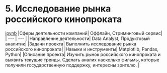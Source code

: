 # 5. Исследование рынка российского кинопроката
[ipynb](https://www.notion.so/5-84548ef20ad84b69addbfa8b34332177)
|Сферы деятельности компаний| Оффлайн, Стриминговый сервис|
| --- | --- |
|Направление деятельности| Data Analyst, Продуктовый аналитик|
|Задачи проекта| Выполнить исследование рынка российского кинопроката|
|Навыки и инструменты| Matplotlib, Pandas, Python|
|Описание проекта| Изучить рынок российского кинопроката и выявить текущие тренды. Сделать аналих насколько  фильмы, которые получили государственную поддержку, интересны зрителю. |
